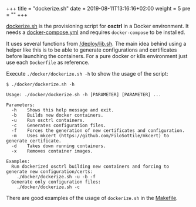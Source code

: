 +++
title = "dockerize.sh"
date = 2019-08-11T13:16:16+02:00
weight = 5
pre = ""
+++

[dockerize.sh](https://github.com/jmpsec/osctrl/blob/master/docker/dockerize.sh) is the provisioning script for **osctrl** in a Docker environment. It needs a [docker-compose.yml](https://github.com/jmpsec/osctrl/blob/master/docker/docker-compose.yml) and requires `docker-compose` to be installed.

It uses several functions from [/deploy/lib.sh](https://github.com/jmpsec/osctrl/blob/master/deploy/lib.sh). The main idea behind using a helper like this is to be able to generate configurations and certificates before launching the containers. For a pure docker or k8s environment just use each `Dockerfile` as reference.

Execute `./docker/dockerize.sh -h` to show the usage of the script:

```properties
$ ./docker/dockerize.sh -h

Usage: ./docker/dockerize.sh -h [PARAMETER] [PARAMETER] ...

Parameters:
  -h	Shows this help message and exit.
  -b	Builds new docker containers.
  -u	Run osctrl containers.
  -c	Generates configuration files.
  -f	Forces the generation of new certificates and configuration.
  -m	Uses mkcert (https://github.com/FiloSottile/mkcert) to generate certificate.
  -d	Takes down running containers.
  -x	Removes container images.

Examples:
  Run dockerized osctrl building new containers and forcing to generate new configuration/certs:
	./docker/dockerize.sh -u -b -f
  Generate only configuration files:
	./docker/dockerize.sh -c
```

There are good examples of the usage of `dockerize.sh` in the [Makefile](https://github.com/jmpsec/osctrl/blob/master/Makefile).
